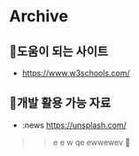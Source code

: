 # Archive



## 📗도움이 되는 사이트
* https://www.w3schools.com/


## 📗개발 활용 가능 자료
* :news https://unsplash.com/






>>e e w qe
>> ewwewev
📗
